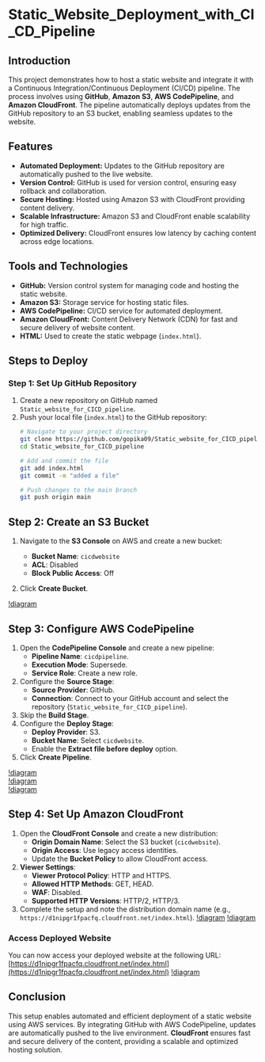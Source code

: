 # Static_Website_Deployment_with_CI_CD_Pipeline

## **Introduction**

This project demonstrates how to host a static website and integrate it with a Continuous Integration/Continuous Deployment (CI/CD) pipeline. The process involves using **GitHub**, **Amazon S3**, **AWS CodePipeline**, and **Amazon CloudFront**. The pipeline automatically deploys updates from the GitHub repository to an S3 bucket, enabling seamless updates to the website.



## **Features**

- **Automated Deployment:** Updates to the GitHub repository are automatically pushed to the live website.
- **Version Control:** GitHub is used for version control, ensuring easy rollback and collaboration.
- **Secure Hosting:** Hosted using Amazon S3 with CloudFront providing content delivery.
- **Scalable Infrastructure:** Amazon S3 and CloudFront enable scalability for high traffic.
- **Optimized Delivery:** CloudFront ensures low latency by caching content across edge locations.



## **Tools and Technologies**

- **GitHub:** Version control system for managing code and hosting the static website.
- **Amazon S3:** Storage service for hosting static files.
- **AWS CodePipeline:** CI/CD service for automated deployment.
- **Amazon CloudFront:** Content Delivery Network (CDN) for fast and secure delivery of website content.
- **HTML:** Used to create the static webpage (`index.html`).



## **Steps to Deploy**  

### **Step 1: Set Up GitHub Repository**  

1. Create a new repository on GitHub named `Static_website_for_CICD_pipeline`.  
2. Push your local file (`index.html`) to the GitHub repository:  
   ```bash
   # Navigate to your project directory
   git clone https://github.com/gopika09/Static_website_for_CICD_pipeline.git
   cd Static_website_for_CICD_pipeline

   # Add and commit the file
   git add index.html
   git commit -m "added a file"

   # Push changes to the main branch
   git push origin main

## Step 2: Create an S3 Bucket

1. Navigate to the **S3 Console** on AWS and create a new bucket:
    - **Bucket Name**: `cicdwebsite`
    - **ACL**: Disabled
    - **Block Public Access**: Off

2. Click **Create Bucket**.

[!diagram](https://github.com/gopika09/Static_Website_Deployment_with_CI_CD_Pipeline/blob/main/S3.png)   



## Step 3: Configure AWS CodePipeline

1. Open the **CodePipeline Console** and create a new pipeline:
    - **Pipeline Name**: `cicdpipeline`.
    - **Execution Mode**: Supersede.
    - **Service Role**: Create a new role.
2. Configure the **Source Stage**:
    - **Source Provider**: GitHub.
    - **Connection**: Connect to your GitHub account and select the repository (`Static_website_for_CICD_pipeline`).
3. Skip the **Build Stage**.
4. Configure the **Deploy Stage**:
    - **Deploy Provider**: S3.
    - **Bucket Name**: Select `cicdwebsite`.
    - Enable the **Extract file before deploy** option.
5. Click **Create Pipeline**.

[!diagram](https://github.com/gopika09/Static_Website_Deployment_with_CI_CD_Pipeline/blob/main/codepipeline.png)  
[!diagram](https://github.com/gopika09/Static_Website_Deployment_with_CI_CD_Pipeline/blob/main/Source.png)  
[!diagram](https://github.com/gopika09/Static_Website_Deployment_with_CI_CD_Pipeline/blob/main/deploy.png)  



## Step 4: Set Up Amazon CloudFront

1. Open the **CloudFront Console** and create a new distribution:
    - **Origin Domain Name**: Select the S3 bucket (`cicdwebsite`).
    - **Origin Access**: Use legacy access identities.
    - Update the **Bucket Policy** to allow CloudFront access.
2. **Viewer Settings**:
    - **Viewer Protocol Policy**: HTTP and HTTPS.
    - **Allowed HTTP Methods**: GET, HEAD.
    - **WAF**: Disabled.
    - **Supported HTTP Versions**: HTTP/2, HTTP/3.
3. Complete the setup and note the distribution domain name (e.g., `https://d1nipgr1fpacfq.cloudfront.net/index.html`).
[!diagram](https://github.com/gopika09/Static_Website_Deployment_with_CI_CD_Pipeline/blob/main/CF.png)
[!diagram](https://github.com/gopika09/Static_Website_Deployment_with_CI_CD_Pipeline/blob/main/OAI.png)



### Access Deployed Website

You can now access your deployed website at the following URL:  
[https://d1nipgr1fpacfq.cloudfront.net/index.html](https://d1nipgr1fpacfq.cloudfront.net/index.html)
[!diagram](https://github.com/gopika09/Static_Website_Deployment_with_CI_CD_Pipeline/blob/main/website.png)



## Conclusion

This setup enables automated and efficient deployment of a static website using AWS services. By integrating GitHub with AWS CodePipeline, updates are automatically pushed to the live environment. **CloudFront** ensures fast and secure delivery of the content, providing a scalable and optimized hosting solution.


